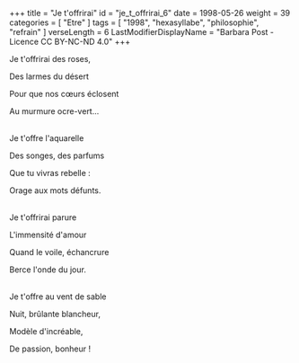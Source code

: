 +++
title = "Je t'offrirai"
id = "je_t_offrirai_6"
date = 1998-05-26
weight = 39
categories = [ "Etre" ]
tags = [ "1998", "hexasyllabe", "philosophie", "refrain" ]
verseLength = 6
LastModifierDisplayName = "Barbara Post - Licence CC BY-NC-ND 4.0"
+++

Je t'offrirai des roses,

Des larmes du désert

Pour que nos cœurs éclosent

Au murmure ocre-vert...

 \
Je t'offre l'aquarelle

Des songes, des parfums

Que tu vivras rebelle :

Orage aux mots défunts.

 \
Je t'offrirai parure

L'immensité d'amour

Quand le voile, échancrure

Berce l'onde du jour.

 \
Je t'offre au vent de sable

Nuit, brûlante blancheur,

Modèle d'incréable,

De passion, bonheur !
